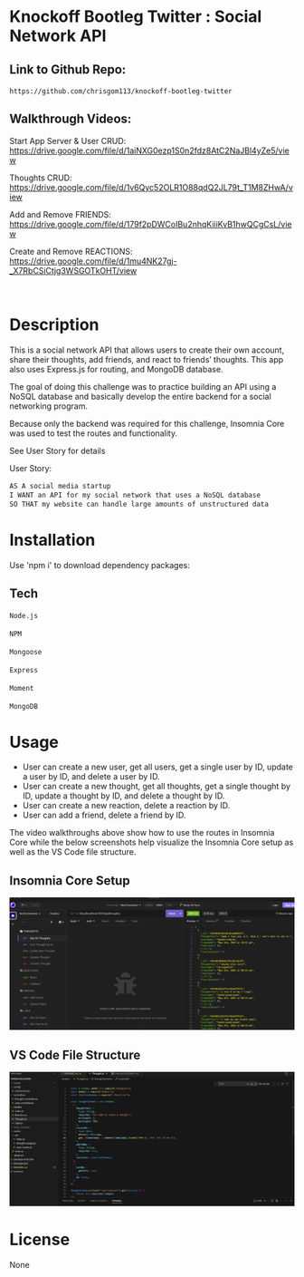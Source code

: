 # Knockoff Bootleg Twitter : Social Network API

## Link to Github Repo: 
```
https://github.com/chrisgom113/knockoff-bootleg-twitter
```

## Walkthrough Videos:

Start App Server & User CRUD: https://drive.google.com/file/d/1aiNXG0ezp1S0n2fdz8AtC2NaJBl4yZe5/view

Thoughts CRUD: https://drive.google.com/file/d/1v6Qyc52OLR1O88qdQ2JL79t_T1M8ZHwA/view

Add and Remove FRIENDS: https://drive.google.com/file/d/179f2pDWCoIBu2nhqKiiiKvB1hwQCgCsL/view

Create and Remove REACTIONS: https://drive.google.com/file/d/1mu4NK27gj-_X7RbCSiCtjg3WSGOTkOHT/view
<p>&nbsp;</p>

# Description

This is a social network API that allows users to create their own account, share their thoughts, add friends, and react to friends’ thoughts. This app also uses Express.js for routing, and MongoDB database.

The goal of doing this challenge was to practice building an API using a NoSQL database and basically develop the entire backend for a social networking program.

Because only the backend was required for this challenge, Insomnia Core was used to test the routes and functionality.

See User Story for details

User Story:

```
AS A social media startup
I WANT an API for my social network that uses a NoSQL database
SO THAT my website can handle large amounts of unstructured data
```
# Installation

Use 'npm i' to download dependency packages:

## Tech

```
Node.js

NPM

Mongoose

Express

Moment

MongoDB
```

# Usage

- User can create a new user, get all users, get a single user by ID, update a user by ID, and delete a user by ID.
- User can create a new thought, get all thoughts, get a single thought by ID, update a thought by ID, and delete a thought by ID.
- User can create a new reaction, delete a reaction by ID.
- User can add a friend, delete a friend by ID.

The video walkthroughs above show how to use the routes in Insomnia Core while the below screenshots help visualize the Insomnia Core setup as well as the VS Code file structure.

## Insomnia Core Setup

![Insomnia Setup](./assets/img/Insomnia_View.png)

## VS Code File Structure

![VS Code File Structure](./assets/img/VS_Code_View.png)

# License

None
